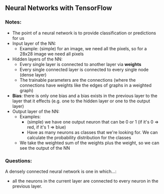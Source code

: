 ## Neural Networks with TensorFlow

### Notes:

- The point of a neural network is to provide classification or predictions for us
- Input layer of the NN:
  - Example: (simple) for an image, we need all the pixels, so for a 28x28 image we need all pixels
- Hidden layers of the NN:
  - Every single layer is connected to another layer via <b>weights</b>
  - Every single connected layer is connected to every single node (dense layer)
  - The trainable parameters are the connections (where the connections have weights like the edges of graphs in a weighted graph)
- <b>Bias</b>: there is only one bias and a bias exists in the previous layer to the layer that it effects (e.g. one to the hidden layer or one to the output layer)
- Output layer of the NN:
  - Examples:
    - (simple) we have one output neuron that can be 0 or 1 (if it's 0 => red, if it's 1 => blue)
    - Have as many neurons as classes that we're looking for. We can calculate the probability distribution for the classes
  - We take the weighted sum of the weights plus the weight, so we can see the output of the NN

### Questions:

A densely connected neural network is one in which...:

- all the neurons in the current layer are connected to every neuron in the previous layer.
